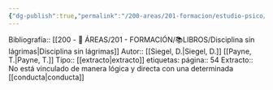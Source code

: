 ```yaml
---
{"dg-publish":true,"permalink":"/200-areas/201-formacion/estudio-psico/aislamiento-no-hace-que-aprenda/","dgPassFrontmatter":true}
---
```


Bibliografía::  [[200 - 📌 ÁREAS/201 - FORMACIÓN/📚LIBROS/Disciplina sin lágrimas\|Disciplina sin lágrimas]]
Autor::  [[Siegel, D.\|Siegel, D.]] [[Payne, T.\|Payne, T.]]
Tipo::  [[extracto\|extracto]]
etiquetas: 
página:: 54
Extracto:: No está vinculado de manera lógica y directa con una determinada [[conducta\|conducta]]
